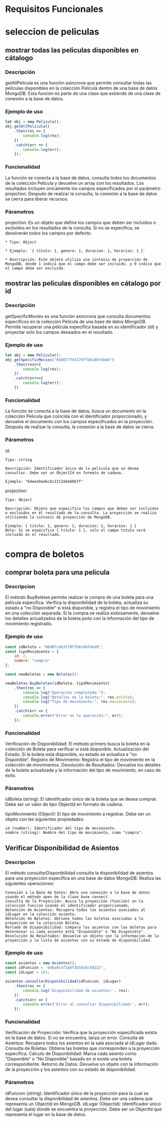# Requisitos Funcionales

# seleccion de peliculas 

## mostrar todas las peliculas disponibles en cátalogo 

### Descripción 
getAllPelicula es una función asíncrona que permite consultar todas las películas disponibles en la colección Pelicula dentro de una base de datos MongoDB. Esta función es parte de una clase que extiende de una clase de conexión a la base de datos.

### Ejemplo de uso 
```javascript
let obj = new Pelicula();
obj.getAllPelicula()
    .then(res => {
        console.log(res);
    })
    .catch(err => {
        console.log(err);
    });
```
### Funcionalidad 
La función se conecta a la base de datos, consulta todos los documentos de la colección Pelicula y devuelve un array con los resultados. Los resultados incluyen únicamente los campos especificados por el parámetro projection. Después de realizar la consulta, la conexión a la base de datos se cierra para liberar recursos.

### Párametros 
projection: Es un objeto que define los campos que deben ser incluidos o excluidos en los resultados de la consulta. Si no se especifica, se devolverán todos los campos por defecto.

    * Tipo: Object

    * Ejemplo: `{ titulo: 1, genero: 1, duracion: 1, horarios: 1 }`

    * Descripción: Este objeto utiliza una sintaxis de proyección de MongoDB, donde 1 indica que el campo debe ser incluido, y 0 indica que el campo debe ser excluido.

## mostrar las peliculas disponibles en cátalogo por id 

### Descripción
getSpecificMovies es una función asíncrona que consulta documentos específicos en la colección Pelicula de una base de datos MongoDB. Permite recuperar una película específica basada en su identificador (id) y proyectar solo los campos deseados en el resultado.

### Ejemplo de uso 
```javascript
let obj = new Pelicula();
obj.getSpecificMovies("66d0777d3170ffb8c89f4bb4")
    .then(res=>{
        console.log(res);
    })
    .catch(err=>{
        console.log(err);
    })
```
### Funcionalidad 
La función se conecta a la base de datos, busca un documento en la colección Pelicula que coincida con el identificador proporcionado, y devuelve el documento con los campos especificados en la proyección. Después de realizar la consulta, la conexión a la base de datos se cierra.

### Párametros 
id:

    Tipo: string

    Descripción: Identificador único de la película que se desea consultar. Debe ser un ObjectId en formato de cadena.
    
    Ejemplo: "64eea9aebc8c2212d4e68b7f"

projection:

    Tipo: Object

    Descripción: Objeto que especifica los campos que deben ser incluidos o excluidos en el resultado de la consulta. La proyección se realiza utilizando la sintaxis de proyección de MongoDB.

    Ejemplo: { titulo: 1, genero: 1, duracion: 1, horarios: 1 }
    Nota: Si se especifica { titulo: 1 }, solo el campo titulo será incluido en el resultado.

# compra de boletos 

## comprar boleta para una pelicula 

### Descripcion
El método BuyBoletas permite realizar la compra de una boleta para una película específica. Verifica la disponibilidad de la boleta, actualiza su estado a "no Disponible" si está disponible, y registra el tipo de movimiento en una colección separada. Si la compra se realiza exitosamente, devuelve los detalles actualizados de la boleta junto con la información del tipo de movimiento registrado.

### Ejemplo de uso
```javascript
const idBoleta = "66d07cde3170ffb8c89f4bd9"; 
const tipoMovimiento = {
    id: 2,
    nombre: "compra"
};

const newBoletas = new Boletas();

newBoletas.BuyBoletas(idBoleta, tipoMovimiento)
    .then(res => {
        console.log("Operación completada.");
        console.log("Detalles de la boleta:", res.boleta);
        console.log("Tipo de movimiento:", res.movimiento);
    })
    .catch(err => {
        console.error("Error en la operación:", err);
    });
```
### Funcionalidad
Verificación de Disponibilidad: El método primero busca la boleta en la colección de Boleta para verificar si está disponible.
Actualización del Estado: Si la boleta está disponible, su estado se actualiza a "no Disponible".
Registro de Movimiento: Registra el tipo de movimiento en la colección de movimientos.
Devolución de Resultados: Devuelve los detalles de la boleta actualizada y la información del tipo de movimiento, en caso de éxito.

### Párametros 
idBoleta (string): El identificador único de la boleta que se desea comprar. Debe ser un valor de tipo ObjectId en formato de cadena.

tipoMovimiento (Object): El tipo de movimiento a registrar. Debe ser un objeto con las siguientes propiedades:

    id (number): Identificador del tipo de movimiento.
    nombre (string): Nombre del tipo de movimiento, como "compra".

## Verificar Disponibilidad de Asientos

### Descripcion
El método consultarDisponibilidad consulta la disponibilidad de asientos para una proyección específica en una base de datos MongoDB. Realiza las siguientes operaciones:

    Conexión a la Base de Datos: Abre una conexión a la base de datos usando el método open de la clase base connect.
    Consulta de la Proyección: Busca la proyección (función) en la colección funcion usando el identificador proporcionado.
    Obtención de Asientos: Recupera todos los asientos asociados al idLugar en la colección asiento.
    Obtención de Boletas: Obtiene todas las boletas asociadas a la proyección en la colección Boleta.
    Marcado de Disponibilidad: Compara los asientos con las boletas para determinar si cada asiento está "Disponible" o "No Disponible".
    Devolución de Resultados: Devuelve un objeto con la información de la proyección y la lista de asientos con su estado de disponibilidad.

### Ejemplo de uso
```javascript
const asientos = new Asientos();
const idFuncion = '646a0c4f1b0f3b5d16c58222';
const idLugar = 101;

asientos.consultarDisponibilidad(idFuncion, idLugar)
    .then(res => {
        console.log('Disponibilidad de asientos:', res);
    })
    .catch(err => {
        console.error('Error al consultar disponibilidad:', err);
    });
```
### Funcionalidad
Verificación de Proyección: Verifica que la proyección especificada exista en la base de datos. Si no se encuentra, lanza un error.
Consulta de Asientos: Recupera todos los asientos en la sala asociada al idLugar dado.
Consulta de Boletas: Obtiene las boletas que corresponden a la proyección específica.
Cálculo de Disponibilidad: Marca cada asiento como "Disponible" o "No Disponible" basado en si existe una boleta correspondiente.
Retorno de Datos: Devuelve un objeto con la información de la proyección y los asientos con su estado de disponibilidad.

### Párametros 
idFuncion (string): Identificador único de la proyección para la cual se desea consultar la disponibilidad de asientos. Debe ser una cadena que representa un ObjectId en MongoDB.
idLugar (ObjectId): Identificador único del lugar (sala) donde se encuentra la proyección. Debe ser un ObjectId que representa el lugar en la base de datos.